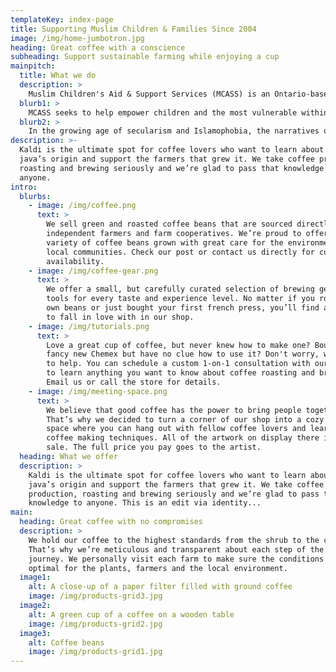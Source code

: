 ```yaml
---
templateKey: index-page
title: Supporting Muslim Children & Families Since 2004
image: /img/home-jumbotron.jpg
heading: Great coffee with a conscience
subheading: Support sustainable farming while enjoying a cup
mainpitch:
  title: What we do
  description: >
    Muslim Children's Aid & Support Services (MCASS) is an Ontario-based registered non-for-profit corporation established August 2004. MCASS was granted charitable status by the Canadian Revenue Agency (CRA) in 2009.
  blurb1: >
    MCASS seeks to help empower children and the most vulnerable within the Muslim community while placing Islamic values at the forefront. We provide person-centred, culturally specific, and religiously appropriate programs and services which meet the specific needs of the diverse Muslim community. We advocate to place Muslim children in Muslim homes where they can flourish and preserve their identity.
  blurb2: > 
    In the growing age of secularism and Islamophobia, the narratives of the Muslim community are being unheard and the needs are being unmet. As a Muslim agency, we acknowledge the various challenges, oppressions, and discrimination faced by Muslims. Therefore, we provide opportunities through which we can proudly embrace our identity, and maintain our resiliency and solidarity.
description: >-
  Kaldi is the ultimate spot for coffee lovers who want to learn about their
  java’s origin and support the farmers that grew it. We take coffee production,
  roasting and brewing seriously and we’re glad to pass that knowledge to
  anyone.
intro:
  blurbs:
    - image: /img/coffee.png
      text: >
        We sell green and roasted coffee beans that are sourced directly from
        independent farmers and farm cooperatives. We’re proud to offer a
        variety of coffee beans grown with great care for the environment and
        local communities. Check our post or contact us directly for current
        availability.
    - image: /img/coffee-gear.png
      text: >
        We offer a small, but carefully curated selection of brewing gear and
        tools for every taste and experience level. No matter if you roast your
        own beans or just bought your first french press, you’ll find a gadget
        to fall in love with in our shop.
    - image: /img/tutorials.png
      text: >
        Love a great cup of coffee, but never knew how to make one? Bought a
        fancy new Chemex but have no clue how to use it? Don't worry, we’re here
        to help. You can schedule a custom 1-on-1 consultation with our baristas
        to learn anything you want to know about coffee roasting and brewing.
        Email us or call the store for details.
    - image: /img/meeting-space.png
      text: >
        We believe that good coffee has the power to bring people together.
        That’s why we decided to turn a corner of our shop into a cozy meeting
        space where you can hang out with fellow coffee lovers and learn about
        coffee making techniques. All of the artwork on display there is for
        sale. The full price you pay goes to the artist.
  heading: What we offer
  description: >
    Kaldi is the ultimate spot for coffee lovers who want to learn about their
    java’s origin and support the farmers that grew it. We take coffee
    production, roasting and brewing seriously and we’re glad to pass that
    knowledge to anyone. This is an edit via identity...
main:
  heading: Great coffee with no compromises
  description: >
    We hold our coffee to the highest standards from the shrub to the cup.
    That’s why we’re meticulous and transparent about each step of the coffee’s
    journey. We personally visit each farm to make sure the conditions are
    optimal for the plants, farmers and the local environment.
  image1:
    alt: A close-up of a paper filter filled with ground coffee
    image: /img/products-grid3.jpg
  image2:
    alt: A green cup of a coffee on a wooden table
    image: /img/products-grid2.jpg
  image3:
    alt: Coffee beans
    image: /img/products-grid1.jpg
---
```


